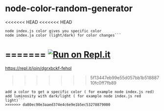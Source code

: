 # node-color-random-generator
<<<<<<< HEAD
<<<<<<< HEAD

````random colors are generated, hex# are shown in the middle.
node index.js color gives you specific color
node index.ja color (light/dark) for color changes```
````
=======
[![Run on Repl.it](https://repl.it/badge/github/fehol/node-color-random-generator)](https://repl.it/github/fehol/node-color-random-generator)
=======

https://repl.it/join/dgrxbckf-fehol

>>>>>>> 5f13447eb99e55d057bb1b51888710fc0ff7fb89
``` build random colored blocks with hex# in them
add a color to get a specific color ( for example node index.js red)
add luminosity with dark/light ( for example node index.js red light)```
>>>>>>> da80ec90e3aaed374e4c6e9e1b5ec53278879000
